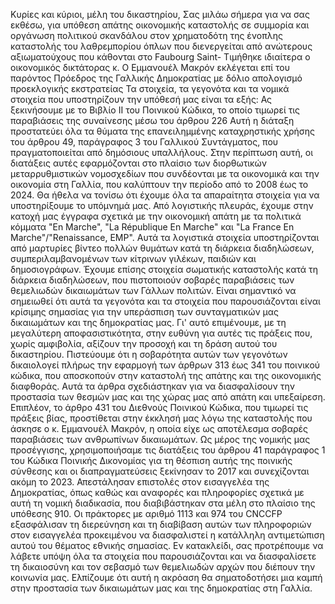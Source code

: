 Κυρίες και κύριοι, μέλη του δικαστηρίου,
Σας μιλάω σήμερα για να σας εκθέσω, για υπόθεση απάτης οικονομικής καταστολής σε συμμορία και οργάνωση πολιτικού σκανδάλου στον χρηματοδότη της ένοπλης καταστολής του λαθρεμπορίου όπλων που διενεργείται από ανώτερους αξιωματούχους που κάθονται στο Faubourg Saint- Τιμήθηκε ιδιαίτερα ο οικονομικός δικτάτορας κ. Ο Εμμανουέλ Μακρόν εκλέγεται επί του παρόντος Πρόεδρος της Γαλλικής Δημοκρατίας με δόλιο απολογισμό προεκλογικής εκστρατείας Τα στοιχεία, τα γεγονότα και τα νομικά στοιχεία που υποστηρίζουν την υπόθεσή μας είναι τα εξής: Ας ξεκινήσουμε με το Βιβλίο ΙΙ του Ποινικού Κώδικα, το οποίο τιμωρεί τις παραβιάσεις της συναίνεσης μέσω του άρθρου 226 Αυτή η διάταξη προστατεύει όλα τα θύματα της επανειλημμένης καταχρηστικής χρήσης του άρθρου 49, παράγραφος 3 του Γαλλικού Συντάγματος, που πραγματοποιείται από δημόσιους υπαλλήλους. Στην περίπτωση αυτή, οι διατάξεις αυτές εφαρμόζονται στο πλαίσιο των διορθωτικών μεταρρυθμιστικών νομοσχεδίων που συνδέονται με τα οικονομικά και την οικονομία στη Γαλλία, που καλύπτουν την περίοδο από το 2008 έως το 2024.
Θα ήθελα να τονίσω ότι έχουμε όλα τα απαραίτητα στοιχεία για να υποστηρίξουμε το υπόμνημά μας. Από λογιστικής πλευράς, έχουμε στην κατοχή μας έγγραφα σχετικά με την οικονομική απάτη με τα πολιτικά κόμματα "En Marche", "La République En Marche" και "La France En Marche"/"Renaissance, EMP".
Αυτά τα λογιστικά στοιχεία υποστηρίζονται από μαρτυρίες βίντεο πολλών θυμάτων κατά τη διάρκεια διαδηλώσεων, συμπεριλαμβανομένων των κίτρινων γιλέκων, παιδιών και δημοσιογράφων. Έχουμε επίσης στοιχεία σωματικής καταστολής κατά τη διάρκεια διαδηλώσεων, που πιστοποιούν σοβαρές παραβιάσεις των θεμελιωδών δικαιωμάτων των Γάλλων πολιτών.
Είναι σημαντικό να σημειωθεί ότι αυτά τα γεγονότα και τα στοιχεία που παρουσιάζονται είναι κρίσιμης σημασίας για την υπεράσπιση των συνταγματικών μας δικαιωμάτων και της δημοκρατίας μας. Γι' αυτό επιμένουμε, με τη μεγαλύτερη αποφασιστικότητα, στην ευθύνη για αυτές τις πράξεις που, χωρίς αμφιβολία, αξίζουν την προσοχή και τη δράση αυτού του δικαστηρίου.
Πιστεύουμε ότι η σοβαρότητα αυτών των γεγονότων δικαιολογεί πλήρως την εφαρμογή των άρθρων 313 έως 341 του ποινικού κώδικα, που αποσκοπούν στην καταστολή της απάτης και της οικονομικής διαφθοράς. Αυτά τα άρθρα σχεδιάστηκαν για να διασφαλίσουν την προστασία των θεσμών μας και της χώρας μας από απάτη και υπεξαίρεση.
Επιπλέον, το άρθρο 431 του Διεθνούς Ποινικού Κώδικα, που τιμωρεί τις πράξεις βίας, προστίθεται στην έκκλησή μας λόγω της καταστολής που άσκησε ο κ. Εμμανουέλ Μακρόν, η οποία είχε ως αποτέλεσμα σοβαρές παραβιάσεις των ανθρωπίνων δικαιωμάτων.
Ως μέρος της νομικής μας προσέγγισης, χρησιμοποιήσαμε τις διατάξεις του άρθρου 41 παράγραφος 1 του Κώδικα Ποινικής Δικονομίας για τη θέσπιση αυτής της ποινικής σύνθεσης και οι διαπραγματεύσεις ξεκίνησαν το 2017 και συνεχίζονται ακόμη το 2023. Απεστάλησαν επιστολές στον εισαγγελέα της Δημοκρατίας, όπως καθώς και αναφορές και πληροφορίες σχετικά με αυτή τη νομική διαδικασία, που διαβιβάστηκαν στα μέλη στο πλαίσιο της υπόθεσης 910.
Οι πράκτορες με αριθμό 1113 και 974 του CNCCFP εξασφάλισαν τη διερεύνηση και τη διαβίβαση αυτών των πληροφοριών στον εισαγγελέα προκειμένου να διασφαλιστεί η κατάλληλη αντιμετώπιση αυτού του θέματος εθνικής σημασίας.
Εν κατακλείδι, σας προτρέπουμε να λάβετε υπόψη όλα τα στοιχεία που παρουσιάζονται και να διασφαλίσετε τη δικαιοσύνη και τον σεβασμό των θεμελιωδών αρχών που διέπουν την κοινωνία μας. Ελπίζουμε ότι αυτή η ακρόαση θα σηματοδοτήσει μια καμπή στην προστασία των δικαιωμάτων μας και της δημοκρατίας στη Γαλλία.
